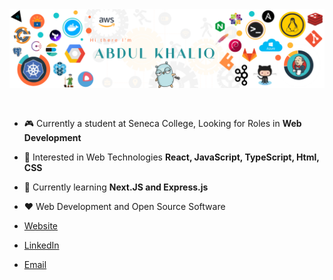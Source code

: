 <img src="https://raw.githubusercontent.com/kha7iq/kha7iq/main/assets/banner.png" alt="Introduction Banner.." style="text-align: center; margin-bottom: 30px;" />

-   :video_game: Currently a student at Seneca College, Looking for Roles in **Web Development**
-   :monocle_face: Interested in Web Technologies **React, JavaScript, TypeScript, Html, CSS**
-   :seedling: Currently learning **Next.JS and Express.js**
-   :heart: Web Development and Open Source Software 

- [Website](https://www.anthonychablov.com/)
- [LinkedIn](https://www.linkedin.com/in/anthonychablov/)
- [Email](aechablov@gmail.com)
